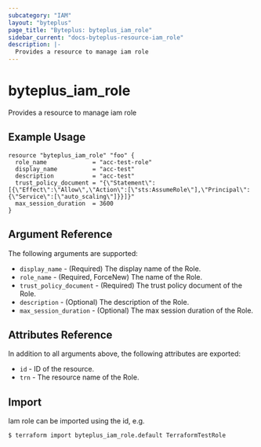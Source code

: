 ```yaml
---
subcategory: "IAM"
layout: "byteplus"
page_title: "Byteplus: byteplus_iam_role"
sidebar_current: "docs-byteplus-resource-iam_role"
description: |-
  Provides a resource to manage iam role
---
```

# byteplus_iam_role
Provides a resource to manage iam role
## Example Usage
```hcl
resource "byteplus_iam_role" "foo" {
  role_name             = "acc-test-role"
  display_name          = "acc-test"
  description           = "acc-test"
  trust_policy_document = "{\"Statement\":[{\"Effect\":\"Allow\",\"Action\":[\"sts:AssumeRole\"],\"Principal\":{\"Service\":[\"auto_scaling\"]}}]}"
  max_session_duration  = 3600
}
```
## Argument Reference
The following arguments are supported:
* `display_name` - (Required) The display name of the Role.
* `role_name` - (Required, ForceNew) The name of the Role.
* `trust_policy_document` - (Required) The trust policy document of the Role.
* `description` - (Optional) The description of the Role.
* `max_session_duration` - (Optional) The max session duration of the Role.

## Attributes Reference
In addition to all arguments above, the following attributes are exported:
* `id` - ID of the resource.
* `trn` - The resource name of the Role.


## Import
Iam role can be imported using the id, e.g.
```
$ terraform import byteplus_iam_role.default TerraformTestRole
```

